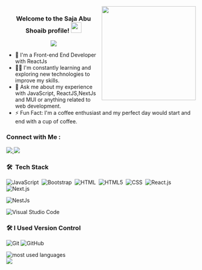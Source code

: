 
<img width="250" align="right" src="https://c.tenor.com/_DOBjnGspYAAAAAM/code-coding.gif">

<h3 align="center">
Welcome to the Saja Abu Shoaib profile!
  <img src="https://media.giphy.com/media/hvRJCLFzcasrR4ia7z/giphy.gif" width="28">
</h3>

<!-- Typing SVG by DenverCoder1 - https://github.com/DenverCoder1/readme-typing-svg -->
<p align="center">
  <a href="https://github.com/DenverCoder1/readme-typing-svg"><img src="https://readme-typing-svg.herokuapp.com/?lines=Front-End%20developer;Always%20learning%20new%20things&font=Fira%20Code&center=true&width=440&height=45&color=f75c7e&vCenter=true&size=22](https://readme-typing-svg.herokuapp.com/?lines=Front-End%20developer;Always%20learning%20new%20things&font=Fira%20Code&center=true&width=440&height=45&color=f75c7e&vCenter=true&size=22)"></a>
</p> 

- 🏢 I'm a Front-end End Developer with ReactJs
- 👨‍💻 I'm constantly learning and exploring new technologies to improve my skills.
- 💬 Ask me about my experience with JavaScript, ReactJS,NextJs and MUI or anything related to web development.
- ⚡ Fun Fact: I'm a coffee enthusiast and my perfect day would start and end with a cup of coffee.


### Connect with Me :

<a href="https://www.linkedin.com/in/sajashoaib/" target="_blank">
  <img src="https://img.shields.io/badge/-Saja%20Shoaib-0077B5?style=for-the-badge&logo=Linkedin&logoColor=white"/>
</a><a href="https://t.me/Saja_Shoaib" target="_blank"><img src="https://img.shields.io/badge/-Saja%20Shoaib-0077B5?style=for-the-badge&logo=Telegram&logoColor=white"/></a>





### 🛠 &nbsp;Tech Stack
![JavaScript](https://img.shields.io/badge/-JavaScript-05122A?style=flat&logo=javascript)&nbsp;
![Bootstrap](https://img.shields.io/badge/-Bootstrap-05122A?style=flat&logo=bootstrap&logoColor=563D7C)&nbsp;
![HTML](https://img.shields.io/badge/-HTML-05122A?style=flat&logo=HTML5)&nbsp;
![HTML5](https://img.shields.io/badge/-HTML5-05122A?style=flat&logo=HTML5)&nbsp;
![CSS](https://img.shields.io/badge/-CSS-05122A?style=flat&logo=CSS3&logoColor=1572B6)&nbsp;
![React.js](https://img.shields.io/badge/-React-05122A?style=flat&logo=react)
![Next.js](https://img.shields.io/badge/-Next.js-000000?style=flat&logo=next.js&logoColor=white)

<img alt="NestJs" src="https://img.shields.io/badge/-NestJs-ea2845?style=flat-square&logo=nestjs&logoColor=white" />

![Visual Studio Code](https://img.shields.io/badge/-Visual%20Studio%20Code-05122A?style=flat&logo=visual-studio-code&logoColor=007ACC)&nbsp;

### 🛠 I Used Version Control
![Git](https://img.shields.io/badge/git-%23F05033.svg?style=for-the-badge&logo=git&logoColor=white)
![GitHub](https://img.shields.io/badge/github-%23121011.svg?style=for-the-badge&logo=github&logoColor=white)




<img align="left" src="https://github-readme-stats.vercel.app/api/top-langs?username=yousefdergham&show_icons=true&locale=en&layout=compact&theme=radical" alt="most used languages" />
<br>
<a href="https://komarev.com/ghpvc/?username=yousefdergham&style=for-the-badge">
    <img src="https://komarev.com/ghpvc/?username=yousefdergham&style=for-the-badge">
</a>
